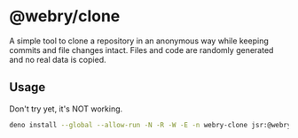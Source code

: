 # @webry/clone

A simple tool to clone a repository in an anonymous way while keeping commits
and file changes intact. Files and code are randomly generated and no real data
is copied.

## Usage

Don't try yet, it's NOT working.

```bash
deno install --global --allow-run -N -R -W -E -n webry-clone jsr:@webry/clone@0.0.1-alpha
```
